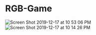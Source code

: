 # RGB-Game
![Screen Shot 2019-12-17 at 10 53 06 PM](https://user-images.githubusercontent.com/35877838/71062711-0680dd00-2120-11ea-8ed7-a2d1396fe4df.png)
![Screen Shot 2019-12-17 at 10 14 26 PM](https://user-images.githubusercontent.com/35877838/71062659-e9e4a500-211f-11ea-9aa0-aa3b614fcb26.png)

